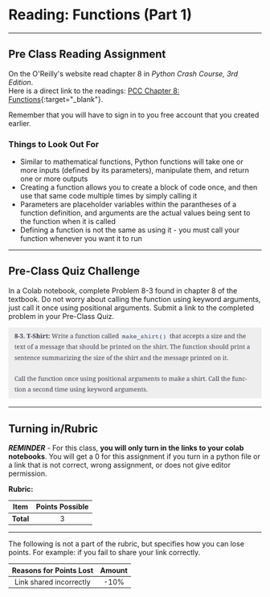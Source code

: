 #  Reading: Functions (Part 1)

---

## Pre Class Reading Assignment

On the O'Reilly's website read chapter 8 in _Python Crash Course, 3rd Edition_. 
</br>Here is a direct link to the readings: [PCC Chapter 8: Functions](https://learning.oreilly.com/library/view/python-crash-course/9781098156664/c08.xhtml){:target="_blank"}.

Remember that you will have to sign in to you free account that you created earlier.

### Things to Look Out For
- Similar to mathematical functions, Python functions will take one or more inputs (defined by its parameters), manipulate them, and return one or more outputs
- Creating a function allows you to create a block of code once, and then use that same code multiple times by simply calling it
- Parameters are placeholder variables within the parantheses of a function definition, and arguments are the actual values being sent to the function when it is called
- Defining a function is not the same as using it - you must call your function whenever you want it to run

---

## Pre-Class Quiz Challenge
In a Colab notebook, complete Problem 8-3 found in chapter 8 of the textbook. Do not worry about calling the function using keyword arguments, just call it once using positional arguments. Submit a link to the completed problem in your Pre-Class Quiz. 

![preclasschallenge.png](images/preclasschallenge.png)

---

## Turning in/Rubric

**_REMINDER_** - For this class, **you will only turn in the links to your colab notebooks**. You will get a 0 for this assignment if you turn in a python file or a link that is not correct, wrong assignment, or does not give editor permission.

**Rubric:**

|                      Item                      | Points Possible |
|:----------------------------------------------:|:---------------:|
| <div style="text-align: right">**Total**</div> |        3        |

---

The following is not a part of the rubric, but specifies how you can lose points. For example: if you fail to share your link correctly.

| **Reasons for Points Lost** |    **Amount**     |  
|:---------------------------:|:-----------------:|
|   Link shared incorrectly   |       -10%        |